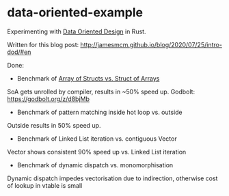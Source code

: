 # data-oriented-example

Experimenting with [Data Oriented Design](https://en.wikipedia.org/wiki/Data-oriented_design) in Rust.

Written for this blog post: http://jamesmcm.github.io/blog/2020/07/25/intro-dod/#en

Done: 

* Benchmark of [Array of Structs vs. Struct of Arrays](https://en.wikipedia.org/wiki/AoS_and_SoA)

SoA gets unrolled by compiler, results in ~50% speed up. 
Godbolt: https://godbolt.org/z/d8bjMb

* Benchmark of pattern matching inside hot loop vs. outside

Outside results in 50% speed up.

* Benchmark of Linked List iteration vs. contiguous Vector

Vector shows consistent 90% speed up vs. Linked List iteration

* Benchmark of dynamic dispatch vs. monomorphisation

Dynamic dispatch impedes vectorisation due to indirection, otherwise
cost of lookup in vtable is small

